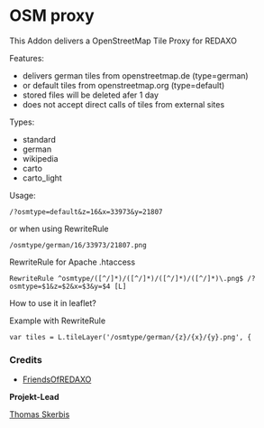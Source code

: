# OSM proxy
This Addon delivers a OpenStreetMap Tile Proxy for REDAXO

Features: 

- delivers german tiles from openstreetmap.de (type=german) 
- or default tiles from openstreetmap.org (type=default)
- stored files will be deleted afer 1 day
- does not accept direct calls of tiles from external sites

Types: 
- standard
- german
- wikipedia
- carto
- carto_light

Usage:

`/?osmtype=default&z=16&x=33973&y=21807`

or when using RewriteRule 

`/osmtype/german/16/33973/21807.png`

RewriteRule for Apache .htaccess
 
`RewriteRule ^osmtype/([^/]*)/([^/]*)/([^/]*)/([^/]*)\.png$ /?osmtype=$1&z=$2&x=$3&y=$4 [L]` 

How to use it in leaflet?

Example with RewriteRule

`var tiles = L.tileLayer('/osmtype/german/{z}/{x}/{y}.png', {`


### Credits

- [FriendsOfREDAXO](https://github.com/FriendsOfREDAXO)

**Projekt-Lead**

[Thomas Skerbis](https://github.com/skerbis)
